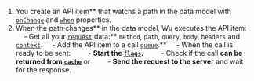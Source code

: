 1. You create an API item** that watchs a path in the data model with
[`onChange`](./documentation-properties.md#onchange) and [`when`](./documentation-properties.md#when) properties.
1. When the path changes** in the data model, Wu executes the API item:
    - Get all your [`request`](#request-property) data:** `method`, `path`, `query`, `body`, `headers` and [`context`](#optionscontext).
    - Add the API item to a call [`queue`](#queue).**
    - When the call is ready to be sent:
        - **Start the [`flags`](#optionsflags).**
        - Check if the call **can be returned from [`cache`](#optionscacheable)** or
        - **Send the request to the server** and wait for the response.
